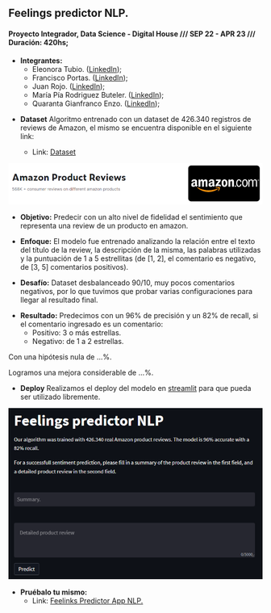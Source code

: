 ## Feelings predictor NLP.


#### Proyecto Integrador, Data Science - Digital House /// SEP 22 - APR 23 /// Duración: 420hs;

* **Integrantes:**
  - Eleonora Tubio. ([LinkedIn]());
  - Francisco Portas. ([LinkedIn]());
  - Juan Rojo. ([LinkedIn]());
  - María Pía Rodriguez Buteler. ([LinkedIn]());
  - Quaranta Gianfranco Enzo. ([LinkedIn](https://www.linkedin.com/in/gianfranco-quaranta-/));

- **Dataset**
Algoritmo entrenado con un dataset de 426.340 registros de reviews de Amazon, el mismo se encuentra disponible en el siguiente link:

  - Link: [Dataset](https://www.kaggle.com/datasets/arhamrumi/amazon-product-reviews?resource=download)

![Imagen de Ejemplo](./public/img/screen_amazon_database_kaggle_data_science_DH_2022_23.png)


* **Objetivo:**
Predecir con un alto nivel de fidelidad el sentimiento que representa una review de un producto en amazon.

- **Enfoque:**
El modelo fue entrenado analizando la relación entre el texto del título de la review, la descripción de la misma, las palabras utilizadas y la puntuación de 1 a 5 estrellitas (de [1, 2], el comentario es negativo, de [3, 5] comentarios positivos). 

* **Desafío:**
Dataset desbalanceado 90/10, muy pocos comentarios negativos, por lo que tuvimos que probar varias configuraciones para llegar al resultado final.

- **Resultado:**
Predecimos con un 96% de precisión y un 82% de recall, si el comentario ingresado es un comentario:
  - Positivo: 3 o más estrellas.
  - Negativo:  de 1 a 2 estrellas.

Con una hipótesis nula de ...%.

Logramos una mejora considerable de ...%.

- **Deploy**
Realizamos el deploy del modelo en [streamlit](https://streamlit.io/) para que pueda ser utilizado libremente.

![Imagen de Ejemplo](./public/img/feelings_predictor_dh_tp_final_screen.png)


* **Pruébalo tu mismo:**
  * Link: [Feelinks Predictor App NLP.](https://gianfrancoquaranta-feelings-predictor-nlp-myapp-tj44k7.streamlit.app/) 